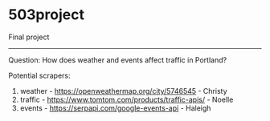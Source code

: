 # 503project
Final project

------------------

Question: How does weather and events affect traffic in Portland?

Potential scrapers:
1. weather - https://openweathermap.org/city/5746545 - Christy
2. traffic - https://www.tomtom.com/products/traffic-apis/ - Noelle
3. events - https://serpapi.com/google-events-api - Haleigh